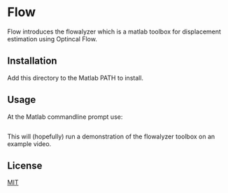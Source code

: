 
# Flow

Flow introduces the flowalyzer which is a matlab toolbox for displacement estimation using Optincal Flow. 

## Installation

Add this directory to the Matlab PATH to install.

## Usage

At the Matlab commandline prompt use:

```demo_flowalyzer
```

This will (hopefully) run a demonstration of the flowalyzer toolbox on an example video.


## License
[MIT](https://choosealicense.com/licenses/mit/)
